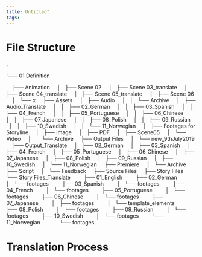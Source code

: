 ```yaml
---
title: Untitled"
tags: 
---
```


# File Structure

.

└── 01 Definition

    ├── Animation
    │   ├── Scene 02
    │   ├── Scene 03_translate
    │   ├── Scene 04_translate
    │   ├── Scene 05_translate
    │   ├── Scene 06
    │   └── x
    ├── Assets
    │   ├── Audio
    │   │   └── Archive
    │   ├── Audio_Translate
    │   │   ├── 02_German
    │   │   ├── 03_Spanish
    │   │   ├── 04_French
    │   │   ├── 05_Portuguese
    │   │   ├── 06_Chinese
    │   │   ├── 07_Japanese
    │   │   ├── 08_Polish
    │   │   ├── 09_Russian
    │   │   ├── 10_Swedish
    │   │   └── 11_Norwegian
    │   ├── Footages for Storyline
    │   ├── Image
    │   ├── PDF
    │   ├── Scene05
    │   └── Video
    │       └── Archive
    ├── Output Files
    │   └── new_9thJuly2019
    ├── Output_Translate
    │   ├── 02_German
    │   ├── 03_Spanish
    │   ├── 04_French
    │   ├── 05_Portuguese
    │   ├── 06_Chinese
    │   ├── 07_Japanese
    │   ├── 08_Polish
    │   ├── 09_Russian
    │   ├── 10_Swedish
    │   └── 11_Norwegian
    ├── Premiere
    │   └── Archive
    ├── Script
    │   └── Feedback
    ├── Source Files
    ├── Story Files
    └── Story Files_Translate
        ├── 01_English
        ├── 02_German
        │   └── footages
        ├── 03_Spanish
        │   └── footages
        ├── 04_French
        │   └── footages
        ├── 05_Portuguese
        │   └── footages
        ├── 06_Chinese
        │   └── footages
        ├── 07_Japanese
        │   ├── footages
        │   └── template_elements
        ├── 08_Polish
        │   └── footages
        ├── 09_Russian
        │   └── footages
        ├── 10_Swedish
        │   └── footages
        └── 11_Norwegian
               └── footages
			
			
# Translation Process
